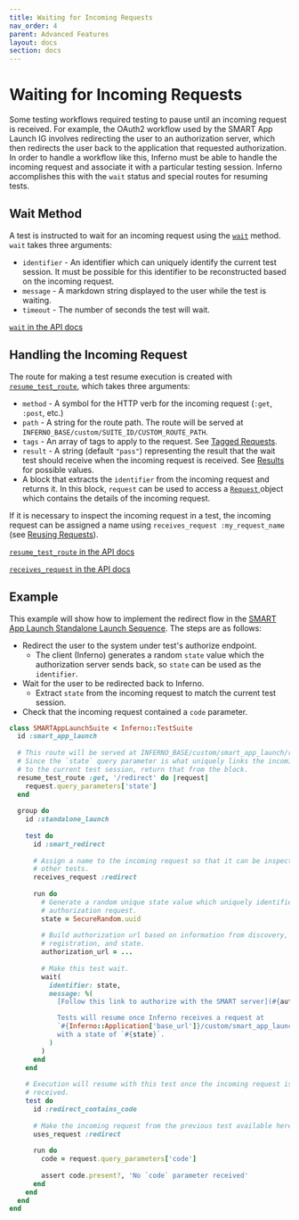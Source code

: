 ```yaml
---
title: Waiting for Incoming Requests
nav_order: 4
parent: Advanced Features
layout: docs
section: docs
---
```

# Waiting for Incoming Requests
Some testing workflows required testing to pause until an incoming request is
received. For example, the OAuth2 workflow used by the SMART App Launch IG
involves redirecting the user to an authorization server, which then redirects
the user back to the application that requested authorization. In
order to handle a workflow like this, Inferno must be able to handle the
incoming request and associate it with a particular testing session. Inferno
accomplishes this with the `wait` status and special routes for resuming tests.

## Wait Method
A test is instructed to wait for an incoming request using the
[`wait`](/inferno-core/docs/Inferno/DSL/Results.html#wait-instance_method)
method. `wait` takes three arguments:
* `identifier` - An identifier which can uniquely identify the current test
  session. It must be possible for this identifier to be reconstructed based on
  the incoming request.
* `message` - A markdown string displayed to the user while the
  test is waiting.
* `timeout` - The number of seconds the test will wait.

[`wait` in the API
docs](/inferno-core/docs/Inferno/DSL/Results.html#wait-instance_method)

## Handling the Incoming Request
The route for making a test resume execution is created with
[`resume_test_route`](/inferno-core/docs/Inferno/DSL/Runnable.html#resume_test_route-instance_method),
which takes three arguments:
* `method` - A symbol for the HTTP verb for the incoming request (`:get`,
  `:post`, etc.)
* `path` - A string for the route path. The route will be served at
  `INFERNO_BASE/custom/SUITE_ID/CUSTOM_ROUTE_PATH`.
* `tags` - An array of tags to apply to the request. See [Tagged
  Requests](/docs/writing-tests/making-requests.html#tagged-requests).
* `result` - A string (default `"pass"`) representing the result that the wait
  test should receive when the incoming request is received. See
  [Results](/docs/writing-tests/assertions-and-results.html#results) for
  possible values.
* A block that extracts the `identifier` from the incoming request and returns it.
  In this block, `request` can be used to access a [`Request`
  ](/inferno-core/docs/Inferno/Entities/Request.html) object which contains the
  details of the incoming request.
  
If it is necessary to inspect the incoming request in a test, the incoming
request can be assigned a name using `receives_request :my_request_name` (see
[Reusing
Requests](/inferno-core/writing-tests/making-requests.html#reusing-requests)).

[`resume_test_route` in the API
docs](/inferno-core/docs/Inferno/DSL/Runnable.html#resume_test_route-instance_method)

[`receives_request` in the API
docs](/inferno-core/docs/Inferno/DSL/RequestStorage/ClassMethods.html#receives_request-instance_method)

## Example
This example will show how to implement the redirect flow in the [SMART App
Launch Standalone Launch
Sequence](http://hl7.org/fhir/smart-app-launch/1.0.0/#standalone-launch-sequence).
The steps are as follows:
* Redirect the user to the system under test's authorize endpoint.
  * The client (Inferno) generates a random `state` value which the
    authorization server sends back, so `state` can be used as the `identifier`.
* Wait for the user to be redirected back to Inferno.
  * Extract `state` from the incoming request to match the current test session.
* Check that the incoming request contained a `code` parameter.

```ruby
class SMARTAppLaunchSuite < Inferno::TestSuite
  id :smart_app_launch
  
  # This route will be served at INFERNO_BASE/custom/smart_app_launch/redirect
  # Since the `state` query parameter is what uniquely links the incoming request
  # to the current test session, return that from the block.
  resume_test_route :get, '/redirect' do |request|
    request.query_parameters['state']
  end
  
  group do
    id :standalone_launch
    
    test do
      id :smart_redirect
      
      # Assign a name to the incoming request so that it can be inspected by
      # other tests.
      receives_request :redirect
      
      run do
        # Generate a random unique state value which uniquely identifies this
        # authorization request.
        state = SecureRandom.uuid
        
        # Build authorization url based on information from discovery, app
        # registration, and state.
        authorization_url = ...
        
        # Make this test wait.
        wait(
          identifier: state,
          message: %(
            [Follow this link to authorize with the SMART server](#{authorization_url}).

            Tests will resume once Inferno receives a request at
            `#{Inferno::Application['base_url']}/custom/smart_app_launch/redirect`
            with a state of `#{state}`.
          )
        )
      end
    end
    
    # Execution will resume with this test once the incoming request is
    # received.
    test do
      id :redirect_contains_code
      
      # Make the incoming request from the previous test available here.
      uses_request :redirect
      
      run do
        code = request.query_parameters['code']
        
        assert code.present?, 'No `code` parameter received'
      end
    end
  end
end
```
